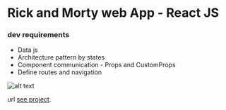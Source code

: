 # Rick and Morty web App - React JS

### dev requirements

- Data js
- Architecture pattern by states
- Component communication - Props and CustomProps
- Define routes and navigation

![alt text](https://repository-images.githubusercontent.com/354398484/ec9e1180-94ac-11eb-9a10-a3745c780604)

url [see project](https://github.com/volta2016/rickandmorty).
